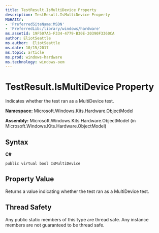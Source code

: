 ```yaml
---
title: TestResult.IsMultiDevice Property
description: TestResult.IsMultiDevice Property
MSHAttr:
- 'PreferredSiteName:MSDN'
- 'PreferredLib:/library/windows/hardware'
ms.assetid: 19F507A5-F334-4779-B30E-20390F3360CA
author: EliotSeattle
ms.author:  EliotSeattle
ms.date: 10/15/2017
ms.topic: article
ms.prod: windows-hardware
ms.technology: windows-oem
---
```


# TestResult.IsMultiDevice Property


Indicates whether the test ran as a MultiDevice test.

**Namespace:** Microsoft.Windows.Kits.Hardware.ObjectModel

**Assembly:** Microsoft.Windows.Kits.Hardware.ObjectModel (in Microsoft.Windows.Kits.Hardware.ObjectModel)

## <span id="Syntax"></span><span id="syntax"></span><span id="SYNTAX"></span>Syntax


**C#**

`public virtual bool IsMultiDevice`

## <span id="Property_Value"></span><span id="property_value"></span><span id="PROPERTY_VALUE"></span>Property Value


Returns a value indicating whether the test ran as a MultiDevice test.

## <span id="Thread_Safety"></span><span id="thread_safety"></span><span id="THREAD_SAFETY"></span>Thread Safety


Any public static members of this type are thread safe. Any instance members are not guaranteed to be thread safe.

 

 






